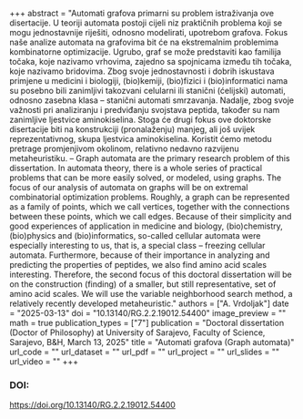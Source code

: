 +++
abstract = "Automati grafova primarni su problem istraživanja ove disertacije. U teoriji automata postoji cijeli niz praktičnih problema koji se mogu jednostavnije riješiti, odnosno modelirati, upotrebom grafova. Fokus naše analize automata na grafovima bit će na ekstremalnim problemima kombinatorne optimizacije. Ugrubo, graf se može predstaviti kao familija točaka, koje nazivamo vrhovima, zajedno sa spojnicama između tih točaka, koje nazivamo bridovima. Zbog svoje jednostavnosti i dobrih iskustava primjene u medicini i biologiji, (bio)kemiji, (bio)fizici i (bio)informatici nama su posebno bili zanimljivi takozvani celularni ili stanični (ćelijski) automati, odnosno zasebna klasa – stanični automati smrzavanja. Nadalje, zbog svoje važnosti pri analiziranju i predviđanju svojstava peptida, također su nam zanimljive ljestvice aminokiselina. Stoga će drugi fokus ove doktorske disertacije biti na konstrukciji (pronalaženju) manjeg, ali još uvijek reprezentativnog, skupa ljestvica aminokiselina. Koristit ćemo metodu pretrage promjenjivom okolinom, relativno nedavno razvijenu metaheuristiku. – Graph automata are the primary research problem of this dissertation. In automata theory, there is a whole series of practical problems that can be more easily solved, or modeled, using graphs. The focus of our analysis of automata on graphs will be on extremal combinatorial optimization problems. Roughly, a graph can be represented as a family of points, which we call vertices, together with the connections between these points, which we call edges. Because of their simplicity and good experiences of application in medicine and biology, (bio)chemistry, (bio)physics and (bio)informatics, so-called cellular automata were especially interesting to us, that is, a special class – freezing cellular automata. Furthermore, because of their importance in analyzing and predicting the properties of peptides, we also find amino acid scales interesting. Therefore, the second focus of this doctoral dissertation will be on the construction (finding) of a smaller, but still representative, set of amino acid scales. We will use the variable neighborhood search method, a relatively recently developed metaheuristic."
authors = ["A. Vrdoljak"]
date = "2025-03-13"
doi = "10.13140/RG.2.2.19012.54400"
image_preview = ""
math = true
publication_types = ["7"]
publication = "Doctoral dissertation (Doctor of Philosophy) at University of Sarajevo, Faculty of Science, Sarajevo, B&H, March 13, 2025"
title = "Automati grafova (Graph automata)"
url_code = ""
url_dataset = ""
url_pdf = ""
url_project = ""
url_slides = ""
url_video = ""
+++
### DOI:

https://doi.org/10.13140/RG.2.2.19012.54400
